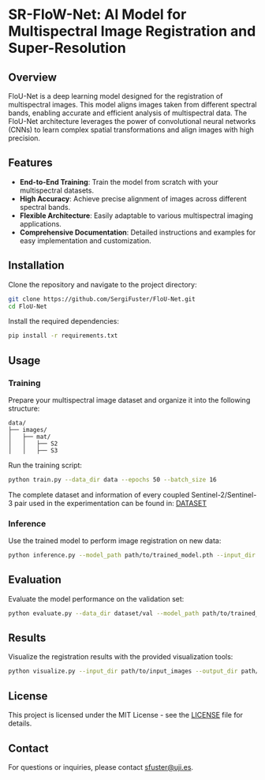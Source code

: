 # SR-FloW-Net: AI Model for Multispectral Image Registration and Super-Resolution

## Overview

FloU-Net is a deep learning model designed for the registration of multispectral images. This model aligns images taken from different spectral bands, enabling accurate and efficient analysis of multispectral data. The FloU-Net architecture leverages the power of convolutional neural networks (CNNs) to learn complex spatial transformations and align images with high precision.

## Features

- **End-to-End Training**: Train the model from scratch with your multispectral datasets.
- **High Accuracy**: Achieve precise alignment of images across different spectral bands.
- **Flexible Architecture**: Easily adaptable to various multispectral imaging applications.
- **Comprehensive Documentation**: Detailed instructions and examples for easy implementation and customization.

## Installation

Clone the repository and navigate to the project directory:

```bash
git clone https://github.com/SergiFuster/FloU-Net.git
cd FloU-Net
```

Install the required dependencies:

```bash
pip install -r requirements.txt
```

## Usage

### Training

Prepare your multispectral image dataset and organize it into the following structure:

```
data/
├── images/
│   ├── mat/
│   │   ├── S2
│   │   ├── S3
```

Run the training script:

```bash
python train.py --data_dir data --epochs 50 --batch_size 16
```

The complete dataset and information of every coupled Sentinel-2/Sentinel-3 pair used in the experimentation can be found in: [DATASET](https://ujies.sharepoint.com/sites/Z365-EVIS/Documents%20compartits/Forms/AllItems.aspx?csf=1&web=1&e=BCECgp&CID=39444ccc%2Df63d%2D4b61%2D82e2%2Da7f9ef5f60b7&FolderCTID=0x012000830B65DFB949E748998958F7F3AA09D9&id=%2Fsites%2FZ365%2DEVIS%2FDocuments%20compartits%2FPublic%5FData%2FS2%20S3%20DATASET%20FLOU%2DNET)

### Inference

Use the trained model to perform image registration on new data:

```bash
python inference.py --model_path path/to/trained_model.pth --input_dir path/to/input_images --output_dir path/to/output_images
```

## Evaluation

Evaluate the model performance on the validation set:

```bash
python evaluate.py --data_dir dataset/val --model_path path/to/trained_model.pth
```

## Results

Visualize the registration results with the provided visualization tools:

```bash
python visualize.py --input_dir path/to/input_images --output_dir path/to/output_images
```

## License

This project is licensed under the MIT License - see the [LICENSE](LICENSE) file for details.

## Contact

For questions or inquiries, please contact [sfuster@uji.es](mailto:sfuster@uji.es).
